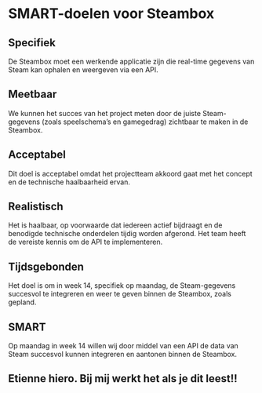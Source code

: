 # SMART-doelen voor Steambox

## Specifiek
De Steambox moet een werkende applicatie zijn die real-time gegevens van Steam kan ophalen en weergeven via een API.

## Meetbaar
We kunnen het succes van het project meten door de juiste Steam-gegevens (zoals speelschema’s en gamegedrag) zichtbaar te maken in de Steambox.

## Acceptabel
Dit doel is acceptabel omdat het projectteam akkoord gaat met het concept en de technische haalbaarheid ervan.

## Realistisch
Het is haalbaar, op voorwaarde dat iedereen actief bijdraagt en de benodigde technische onderdelen tijdig worden afgerond. Het team heeft de vereiste kennis om de API te implementeren.

## Tijdsgebonden
Het doel is om in week 14, specifiek op maandag, de Steam-gegevens succesvol te integreren en weer te geven binnen de Steambox, zoals gepland.

## SMART
Op maandag in week 14 willen wij door middel van een API de data van Steam succesvol kunnen integreren en aantonen binnen de Steambox.

## Etienne hiero. Bij mij werkt het als je dit leest!!